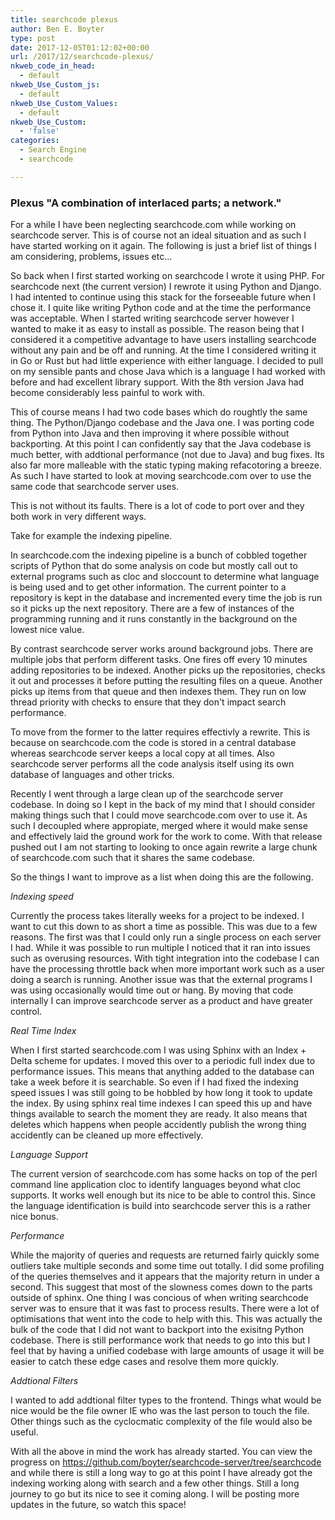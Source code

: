 ```yaml
---
title: searchcode plexus
author: Ben E. Boyter
type: post
date: 2017-12-05T01:12:02+00:00
url: /2017/12/searchcode-plexus/
nkweb_code_in_head:
  - default
nkweb_Use_Custom_js:
  - default
nkweb_Use_Custom_Values:
  - default
nkweb_Use_Custom:
  - 'false'
categories:
  - Search Engine
  - searchcode

---
```

### Plexus "A combination of interlaced parts; a network."

For a while I have been neglecting searchcode.com while working on searchcode server. This is of course not an ideal situation and as such I have started working on it again. The following is just a brief list of things I am considering, problems, issues etc&#8230;

So back when I first started working on searchcode I wrote it using PHP. For searchcode next (the current version) I rewrote it using Python and Django. I had intented to continue using this stack for the forseeable future when I chose it. I quite like writing Python code and at the time the performance was acceptable. When I started writing searchcode server however I wanted to make it as easy to install as possible. The reason being that I considered it a competitive advantage to have users installing searchcode without any pain and be off and running. At the time I considered writing it in Go or Rust but had little experience with either language. I decided to pull on my sensible pants and chose Java which is a language I had worked with before and had excellent library support. With the 8th version Java had become considerably less painful to work with.

This of course means I had two code bases which do roughtly the same thing. The Python/Django codebase and the Java one. I was porting code from Python into Java and then improving it where possible without backporting. At this point I can confidently say that the Java codebase is much better, with addtional performance (not due to Java) and bug fixes. Its also far more malleable with the static typing making refacotoring a breeze. As such I have started to look at moving searchcode.com over to use the same code that searchcode server uses.

This is not without its faults. There is a lot of code to port over and they both work in very different ways.

Take for example the indexing pipeline.

In searchcode.com the indexing pipeline is a bunch of cobbled together scripts of Python that do some analysis on code but mostly call out to external programs such as cloc and sloccount to determine what language is being used and to get other information. The current pointer to a repository is kept in the database and incremented every time the job is run so it picks up the next repository. There are a few of instances of the programming running and it runs constantly in the background on the lowest nice value.

By contrast searchcode server works around background jobs. There are multiple jobs that perform different tasks. One fires off every 10 minutes adding repositories to be indexed. Another picks up the repositories, checks it out and processes it before putting the resulting files on a queue. Another picks up items from that queue and then indexes them. They run on low thread priority with checks to ensure that they don't impact search performance.

To move from the former to the latter requires effectivly a rewrite. This is because on searchcode.com the code is stored in a central database whereas searchcode server keeps a local copy at all times. Also searchcode server performs all the code analysis itself using its own database of languages and other tricks.

Recently I went through a large clean up of the searchcode server codebase. In doing so I kept in the back of my mind that I should consider making things such that I could move searchcode.com over to use it. As such I decoupled where appropiate, merged where it would make sense and effectively laid the ground work for the work to come. With that release pushed out I am not starting to looking to once again rewrite a large chunk of searchcode.com such that it shares the same codebase.

So the things I want to improve as a list when doing this are the following.

_Indexing speed_
  
Currently the process takes literally weeks for a project to be indexed. I want to cut this down to as short a time as possible. This was due to a few reasons. The first was that I could only run a single process on each server I had. While it was possible to run multiple I noticed that it ran into issues such as overusing resources. With tight integration into the codebase I can have the processing throttle back when more important work such as a user doing a search is running. Another issue was that the external programs I was using occasionally would time out or hang. By moving that code internally I can improve searchcode server as a product and have greater control.

_Real Time Index_
  
When I first started searchcode.com I was using Sphinx with an Index + Delta scheme for updates. I moved this over to a periodic full index due to performance issues. This means that anything added to the database can take a week before it is searchable. So even if I had fixed the indexing speed issues I was still going to be hobbled by how long it took to update the index. By using sphinx real time indexes I can speed this up and have things available to search the moment they are ready. It also means that deletes which happens when people accidently publish the wrong thing accidently can be cleaned up more effectively.

_Language Support_
  
The current version of searchcode.com has some hacks on top of the perl command line application cloc to identify languages beyond what cloc supports. It works well enough but its nice to be able to control this. Since the language identification is build into searchcode server this is a rather nice bonus.

_Performance_
  
While the majority of queries and requests are returned fairly quickly some outliers take multiple seconds and some time out totally. I did some profiling of the queries themselves and it appears that the majority return in under a second. This suggest that most of the slowness comes down to the parts outside of sphinx. One thing I was concious of when writing searchcode server was to ensure that it was fast to process results. There were a lot of optimisations that went into the code to help with this. This was actually the bulk of the code that I did not want to backport into the exisitng Python codebase. There is still performance work that needs to go into this but I feel that by having a unified codebase with large amounts of usage it will be easier to catch these edge cases and resolve them more quickly.

_Addtional Filters_
  
I wanted to add addtional filter types to the frontend. Things what would be nice would be the file owner IE who was the last person to touch the file. Other things such as the cyclocmatic complexity of the file would also be useful.

With all the above in mind the work has already started. You can view the progress on <https://github.com/boyter/searchcode-server/tree/searchcode> and while there is still a long way to go at this point I have already got the indexing working along with search and a few other things. Still a long journey to go but its nice to see it coming along. I will be posting more updates in the future, so watch this space!